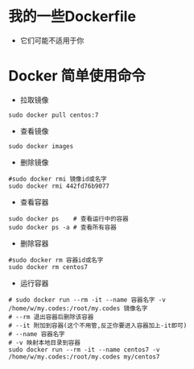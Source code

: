 # 我的一些Dockerfile
- 它们可能不适用于你

# Docker 简单使用命令
- 拉取镜像
```shell
sudo docker pull centos:7
```

- 查看镜像
```shell
sudo docker images
```

- 删除镜像
```shell
#sudo docker rmi 镜像id或名字
sudo docker rmi 442fd76b9077
```

- 查看容器
```shell
sudo docker ps    # 查看运行中的容器
sudo docker ps -a # 查看所有容器
```

- 删除容器
```shell
#sudo docker rm 容器id或名字
sudo docker rm centos7
```

- 运行容器
```shell
# sudo docker run --rm -it --name 容器名字 -v /home/w/my.codes:/root/my.codes 镜像名字
# --rm 退出容器后删除该容器
# --it 附加到容器(这个不用管,反正你要进入容器加上-it即可)
# --name 容器名字
# -v 映射本地目录到容器
sudo docker run --rm -it --name centos7 -v /home/w/my.codes:/root/my.codes my/centos7
```

